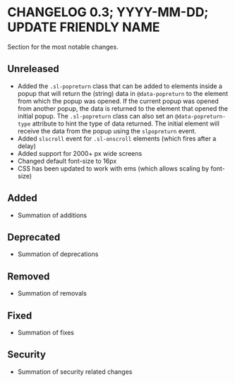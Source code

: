 # CHANGELOG 0.3; YYYY-MM-DD; UPDATE FRIENDLY NAME

Section for the most notable changes.

## Unreleased

* Added the `.sl-popreturn` class that can be added to elements inside a popup
  that will return the (string) data in `@data-popreturn` to the element from
  which the popup was opened. If the current popup was opened from another
  popup, the data is returned to the element that opened the initial popup.
  The `.sl-popreturn` class can also set an `@data-popreturn-type` attribute to
  hint the type of data returned. The initial element will receive the data
  from the popup using the `slpopreturn` event.
* Added `slscroll` event for `.sl-onscroll` elements (which fires after a delay)
* Added support for 2000+ px wide screens
* Changed default font-size to 16px
* CSS has been updated to work with ems (which allows scaling by font-size)

## Added

* Summation of additions

## Deprecated

* Summation of deprecations

## Removed

* Summation of removals

## Fixed

* Summation of fixes

## Security

* Summation of security related changes

